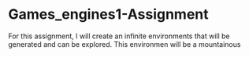 # Games_engines1-Assignment
For this assignment, I will create an infinite environments that will be generated and can be explored. This environmen will be a mountainous
